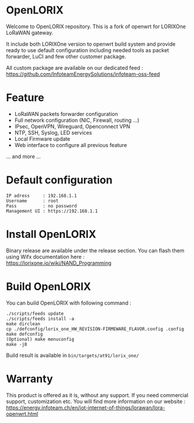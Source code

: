 # OpenLORIX
Welcome to OpenLORIX repository.
This is a fork of openwrt for LORIXOne LoRaWAN gateway.

It include both LORIXOne version to openwrt build system and provide ready to use default configuration including needed tools as packet forwarder, LuCI and few other customer package.

All custom package are available on our dedicated feed : https://github.com/InfoteamEnergySolutions/infoteam-oss-feed

# Feature
- LoRaWAN packets forwarder configuration
- Full network configuration (NIC, Firewall, routing ...)
- IPsec, OpenVPN, Wireguard, Openconnect VPN
- NTP, SSH, Syslog, LED services
- Local Firmware update
- Web interface to configure all previous feature

... and more ...

# Default configuration
```
IP adress     : 192.168.1.1
Username      : root
Pass          : no password
Management UI : https://192.168.1.1
```

# Install OpenLORIX
Binary release are available under the release section.
You can flash them using Wifx documentation here : https://lorixone.io/wiki/NAND_Programming

# Build OpenLORIX
You can build OpenLORIX with following command :

```
./scripts/feeds update
./scripts/feeds install -a
make dirclean
cp ./defconfig/lorix_one_HW_REVISION-FIRMEWARE_FLAVOR.config .config
make defconfig
(Optional) make menuconfig
make -j8
```

Build result is available in `bin/targets/at91/lorix_one/`

# Warranty
This product is offered as it is, without any support.
If you need commercial support, customization etc. You will find more information on our website : https://energy.infoteam.ch/en/iot-internet-of-things/lorawan/lora-openwrt.html

